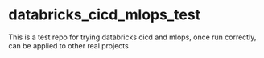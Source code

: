 # databricks_cicd_mlops_test
This is a test repo for trying databricks cicd and mlops, once run correctly, can be applied to other real projects
